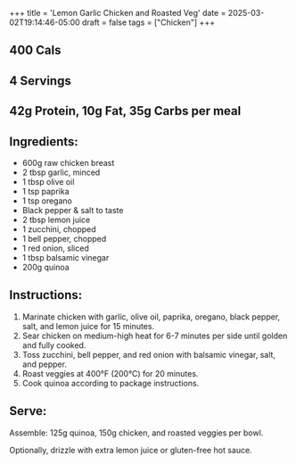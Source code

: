 +++
title = 'Lemon Garlic Chicken and Roasted Veg'
date = 2025-03-02T19:14:46-05:00
draft = false
tags = ["Chicken"]
+++

## 400 Cals
## 4 Servings
## 42g Protein, 10g Fat, 35g Carbs per meal
## Ingredients:
- 600g raw chicken breast
- 2 tbsp garlic, minced
- 1 tbsp olive oil
- 1 tsp paprika
- 1 tsp oregano
- Black pepper & salt to taste
- 2 tbsp lemon juice
- 1 zucchini, chopped
- 1 bell pepper, chopped
- 1 red onion, sliced
- 1 tbsp balsamic vinegar
- 200g quinoa

## Instructions:
1. Marinate chicken with garlic, olive oil, paprika, oregano, black pepper, salt, and lemon juice for 15 minutes.
2. Sear chicken on medium-high heat for 6-7 minutes per side until golden and fully cooked.
3. Toss zucchini, bell pepper, and red onion with balsamic vinegar, salt, and pepper.
4. Roast veggies at 400°F (200°C) for 20 minutes.
5. Cook quinoa according to package instructions.

## Serve:
Assemble: 125g quinoa, 150g chicken, and roasted veggies per bowl.

Optionally, drizzle with extra lemon juice or gluten-free hot sauce.
